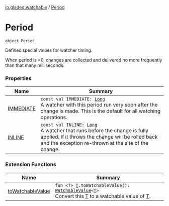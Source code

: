 [io.gladed.watchable](../index.md) / [Period](./index.md)

# Period

`object Period`

Defines special values for watcher timing.

When period is &gt;0, changes are collected and delivered no more frequently than that many milliseconds.

### Properties

| Name | Summary |
|---|---|
| [IMMEDIATE](-i-m-m-e-d-i-a-t-e.md) | `const val IMMEDIATE: `[`Long`](https://kotlinlang.org/api/latest/jvm/stdlib/kotlin/-long/index.html)<br>A watcher with this period run very soon after the change is made. This is the default for all watching operations. |
| [INLINE](-i-n-l-i-n-e.md) | `const val INLINE: `[`Long`](https://kotlinlang.org/api/latest/jvm/stdlib/kotlin/-long/index.html)<br>A watcher that runs before the change is fully applied. If it throws the change will be rolled back and the exception re-thrown at the site of the change. |

### Extension Functions

| Name | Summary |
|---|---|
| [toWatchableValue](../to-watchable-value.md) | `fun <T> `[`T`](../to-watchable-value.md#T)`.toWatchableValue(): `[`WatchableValue`](../-watchable-value/index.md)`<`[`T`](../to-watchable-value.md#T)`>`<br>Convert this [T](../to-watchable-value.md#T) to a watchable value of [T](../to-watchable-value.md#T). |
